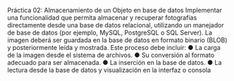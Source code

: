
Práctica 02: Almacenamiento de un Objeto en base de datos
Implementar una funcionalidad que permita almacenar y recuperar fotografías directamente
desde una base de datos relacional, utilizando un manejador de base de datos (por ejemplo,
MySQL, PostgreSQL o SQL Server).
La imagen deberá ser guardada en la base de datos en formato binario (BLOB) y posteriormente
leída y mostrada. Este proceso debe incluir:
● La carga de la imagen desde el sistema de archivos.
● Su conversión al formato adecuado para ser almacenada.
● La inserción en la base de datos.
● La lectura desde la base de datos y visualización en la interfaz o consola
